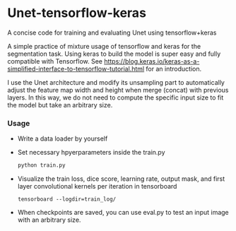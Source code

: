 # Unet-tensorflow-keras
A concise code for training and evaluating Unet using tensorflow+keras 

A simple practice of mixture usage of tensorflow and keras for the segmentation task. Using keras to build the model is super easy and fully compatible with Tensorflow. See https://blog.keras.io/keras-as-a-simplified-interface-to-tensorflow-tutorial.html for an introduction.

I use the Unet architecture and modify its unsampling part to automatically adjust the feature map width and height when merge (concat) with previous layers. In this way, we do not need to compute the specific input size to fit the model but take an arbitrary size. 

### Usage
- Write a data loader by yourself
- Set necessary hpyerparameters inside the train.py 

  ```python
  python train.py
  ``` 
- Visualize the train loss, dice score, learning rate, output mask, and first layer convolutional kernels per iteration in tensorboard

  ```
  tensorboard --logdir=train_log/
  ``` 
- When checkpoints are saved, you can use eval.py to test an input image with an arbitrary size.
